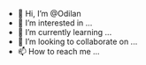- 👋 Hi, I’m @Odilan
- 👀 I’m interested in ...
- 🌱 I’m currently learning ...
- 💞️ I’m looking to collaborate on ...
- 📫 How to reach me ...

<!---
Odilan/Odilan is a ✨ special ✨ repository because its `README.md` (this file) appears on your GitHub profile.
You can click the Preview link to take a look at your changes.
--->
